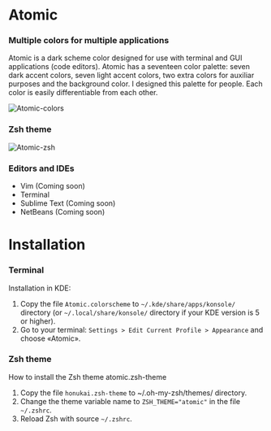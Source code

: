 # Atomic
### Multiple colors for multiple applications

Atomic is a dark scheme color designed for use with terminal and GUI applications (code editors). Atomic has a seventeen color palette: seven dark accent colors, seven light accent colors, two extra colors for auxiliar purposes and the background color. I designed this palette for people. Each color is easily differentiable from each other.

![Atomic-colors](https://github.com/gerardbm/Atomic/blob/master/img/atomic-colors.png)
### Zsh theme

![Atomic-zsh](https://github.com/gerardbm/Atomic/blob/master/img/prompt-zsh.png)

### Editors and IDEs
- Vim (Coming soon)
- Terminal
- Sublime Text (Coming soon)
- NetBeans (Coming soon)
# Installation
### Terminal
Installation in KDE:
1. Copy the file `Atomic.colorscheme` to `~/.kde/share/apps/konsole/` directory (or `~/.local/share/konsole/` directory if your KDE version is 5 or higher).
2. Go to your terminal: `Settings > Edit Current Profile > Appearance` and choose «Atomic».
### Zsh theme
How to install the Zsh theme atomic.zsh-theme
1. Copy the file `honukai.zsh-theme` to ~/.oh-my-zsh/themes/ directory.
2. Change the theme variable name to `ZSH_THEME="atomic"` in the file `~/.zshrc`.
3. Reload Zsh with source `~/.zshrc`.
